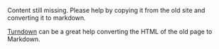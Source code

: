 Content still missing. Please help by copying it from the old site and converting it to markdown.

[Turndown](http://domchristie.github.io/turndown/) can be a great help converting the HTML of the old page to Markdown.
